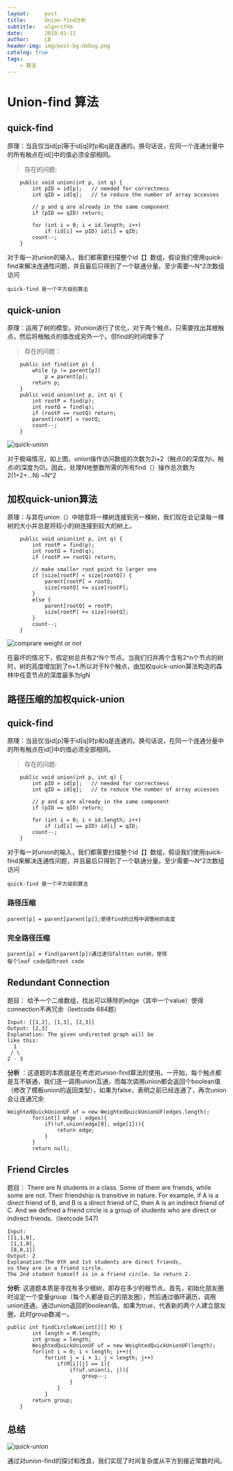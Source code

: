 ```yaml
---
layout:     post
title:      Union-find分析
subtitle:   algorithm
date:       2019-01-11
author:     LB
header-img: img/post-bg-debug.png
catalog: true
tags:
    - 算法
---
```

# Union-find 算法

## quick-find
原理：当且仅当id[p]等于id[q]时p和q是连通的。换句话说，在同一个连通分量中的所有触点在id[]中的值必须全部相同。

>存在的问题:

```
	public void union(int p, int q) {
        int pID = id[p];   // needed for correctness
        int qID = id[q];   // to reduce the number of array accesses

        // p and q are already in the same component
        if (pID == qID) return;

        for (int i = 0; i < id.length; i++)
            if (id[i] == pID) id[i] = qID;
        count--;
    }
```
对于每一对union的输入，我们都需要扫描整个id【】数组，假设我们使用quick-find来解决连通性问题，并且最后只得到了一个联通分量。至少需要～N^2次数组访问
	
    quick-find 是一个平方级别算法
## quick-union
原理：运用了树的模型，对union进行了优化，对于两个触点，只需要找出其根触点，然后将根触点的值改成另外一个。但find的时间增多了
> 存在的问题：

```
    public int find(int p) {
        while (p != parent[p])
            p = parent[p];
        return p;
    }
    public void union(int p, int q) {
        int rootP = find(p);
        int rootQ = find(q);
        if (rootP == rootQ) return;
        parent[rootP] = rootQ; 
        count--;
    }
```

![quick-union](https://raw.githubusercontent.com/Luobin25/algorithm/master/union-find/pic/quick-union%20bad%20situation.png?token=Af_Nlg-iqg9jVfxmXfUlJ7xPm3Y5VSx2ks5caro_wA%3D%3D)

对于极端情况，如上图，union操作访问数组的次数为2i+2（触点0的深度为i，触点i的深度为0)。因此，处理N地整数所需的所有find（）操作总次数为2(1+2+...N) ~N^2
## 加权quick-union算法
原理：与其在union（）中随意将一棵树连接到另一棵树，我们现在会记录每一棵树的大小并总是将较小的树连接到较大的树上。
```
    public void union(int p, int q) {
        int rootP = find(p);
        int rootQ = find(q);
        if (rootP == rootQ) return;

        // make smaller root point to larger one
        if (size[rootP] < size[rootQ]) {
            parent[rootP] = rootQ;
            size[rootQ] += size[rootP];
        }
        else {
            parent[rootQ] = rootP;
            size[rootP] += size[rootQ];
        }
        count--;
    }
```

![comprare weight or not](https://raw.githubusercontent.com/Luobin25/algorithm/master/union-find/pic/compre%20with%20quick%20union.png?token=Af_Nlg907RhZYUoP5u_ERukD4BbfX5Qrks5car1twA%3D%3D)

在最坏的情况下，假定树总共有2^N个节点。当我们归并两个含有2^n个节点的树时，树的高度增加到了n+1.所以对于N个触点，由加权quick-union算法构造的森林中任意节点的深度最多为lgN
## 路径压缩的加权quick-union
## quick-find
原理：当且仅当id[p]等于id[q]时p和q是连通的。换句话说，在同一个连通分量中的所有触点在id[]中的值必须全部相同。

>存在的问题:

```
	public void union(int p, int q) {
        int pID = id[p];   // needed for correctness
        int qID = id[q];   // to reduce the number of array accesses

        // p and q are already in the same component
        if (pID == qID) return;

        for (int i = 0; i < id.length; i++)
            if (id[i] == pID) id[i] = qID;
        count--;
    }
```
对于每一对union的输入，我们都需要扫描整个id【】数组，假设我们使用quick-find来解决连通性问题，并且最后只得到了一个联通分量。至少需要～N^2次数组访问
	
    quick-find 是一个平方级别算法
### 路径压缩
	parent[p] = parent[parent[p]];使得find的过程中调整树的高度
### 完全路径压缩
	parent[p] = Find(parent[p])通过递归faltten out树，使得
    每个leaf code指向root code
## Redundant Connection
题目：
给予一个二维数组，找出可以移除的edge（其中一个value）使得connection不再冗余（leetcode 684题）
```
Input: [[1,2], [1,3], [2,3]]
Output: [2,3]
Explanation: The given undirected graph will be 
like this:
  1
 / \
2 - 3
```
**分析**
：这道题的本质就是在考虑对union-find算法的使用。一开始，每个触点都是互不联通，我们逐一调用union互通，而每次调用union都会返回个boolean值（修改了模板union的返回类型），如果为false，表明之前已经连通了，再次union会让连通冗余
```
WeightedQuickUnionUF uf = new WeightedQuickUnionUF(edges.length);
        for(int[] edge : edges){
            if(!uf.union(edge[0], edge[1])){
                return edge;
            }
        }
        return null;
```
## Friend Circles
题目：
There are N students in a class. Some of them are friends, while some are not. Their friendship is transitive in nature. For example, if A is a direct friend of B, and B is a direct friend of C, then A is an indirect friend of C. And we defined a friend circle is a group of students who are direct or indirect friends.（leetcode 547)
```
Input: 
[[1,1,0],
 [1,1,0],
 [0,0,1]]
Output: 2
Explanation:The 0th and 1st students are direct friends, 
so they are in a friend circle. 
The 2nd student himself is in a friend circle. So return 2.
```
**分析**:
这道题本质是寻找有多少根树，即存在多少的根节点。首先，初始化朋友圈时设定一个变量group（每个人都是自己的朋友圈），然后通过循环遍历，调用union连通，通过union返回的boolean值。如果为true，代表新的两个人建立朋友圈，此时group数减一。
```
public int findCircleNum(int[][] M) {
        int length = M.length;
        int group = length;
        WeightedQuickUnionUF uf = new WeightedQuickUnionUF(length);
        for(int i = 0; i < length; i++){
            for(int j = i + 1; j < length; j++)
                if(M[i][j] == 1){
                    if(uf.union(i, j)){
                        group--;
                    }
                }
            }
        return group;    
    }
```
## 总结
![quick-union](https://raw.githubusercontent.com/Luobin25/algorithm/master/union-find/pic/all%20of%20union-find.png?token=Af_NluMTNkuflG9Ir72h62a7pdS9gEoFks5car2fwA%3D%3D)

通过对union-find的探讨和改良，我们实现了时间复杂度从平方到接近常数时间。

    
